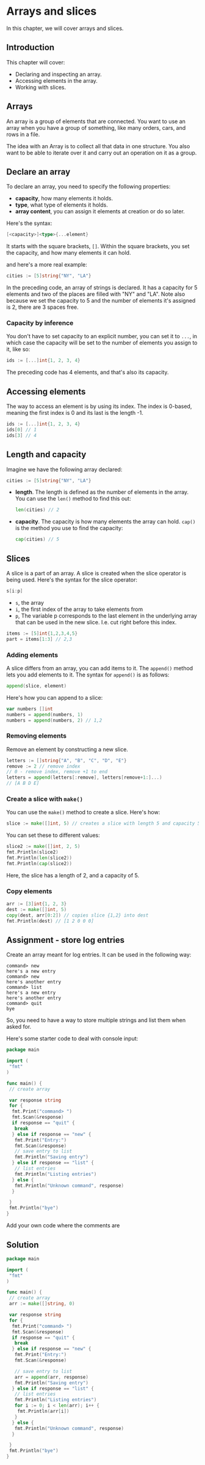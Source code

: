 # Arrays and slices

In this chapter, we will cover arrays and slices.

## Introduction

This chapter will cover:

- Declaring and inspecting an array.
- Accessing elements in the array.
- Working with slices.

## Arrays

An array is a group of elements that are connected. You want to use an array when you have a group of something, like many orders, cars, and rows in a file.

The idea with an Array is to collect all that data in one structure. You also want to be able to iterate over it and carry out an operation on it as a group.

## Declare an array

To declare an array, you need to specify the following properties:

- **capacity**, how many elements it holds.
- **type**, what type of elements it holds.
- **array content**, you can assign it elements at creation or do so later.

Here's the syntax:

```go
[<capacity>]<type>{...element}
```

It starts with the square brackets, `[]`. Within the square brackets, you set the capacity, and how many elements it can hold.

and here's a more real example:

```go
cities := [5]string{"NY", "LA"}
```

In the preceding code, an array of strings is declared. It has a capacity for 5 elements and two of the places are filled with "NY" and "LA". Note also because we set the capacity to 5 and the number of elements it's assigned is 2, there are 3 spaces free.

### Capacity by inference

You don't have to set capacity to an explicit number, you can set it to `...`, in which case the capacity will be set to the number of elements you assign to it, like so:

```go
ids := [...]int{1, 2, 3, 4}
```

The preceding code has 4 elements, and that's also its capacity.

## Accessing elements

The way to access an element is by using its index. The index is 0-based, meaning the first index is 0 and its last is the length -1.

```go
ids := [...]int{1, 2, 3, 4}
ids[0] // 1
ids[3] // 4
```

## Length and capacity

Imagine we have the following array declared:

```go
cities := [5]string{"NY", "LA"}
```

- **length**. The length is defined as the number of elements in the array. You can use the `len()` method to find this out:

   ```go
   len(cities) // 2
   ```

- **capacity**. The capacity is how many elements the array can hold. `cap()` is the method you use to find the capacity:

   ```go
   cap(cities) // 5
   ```

## Slices

A slice is a part of an array. A slice is created when the slice operator is being used. Here's the syntax for the slice operator:

```go
s[i:p]
```

- `s`, the array
- `i`, the first index of the array to take elements from
- `p`, The variable p corresponds to the last element in the underlying array that can be used in the new slice. I.e. cut right before this index.

```go
items := [5]int{1,2,3,4,5}
part = items[1:3] // 2,3
```

### Adding elements

A slice differs from an array, you can add items to it. The `append()` method lets you add elements to it. The syntax for `append()` is as follows:

```go
append(slice, element)
```

Here's how you can append to a slice:

```go
var numbers []int
numbers = append(numbers, 1)
numbers = append(numbers, 2) // 1,2
```

### Removing elements

Remove an element by constructing a new slice.

```go
letters := []string{"A", "B", "C", "D", "E"}
remove := 2 // remove index
// 0 - remove index, remove +1 to end   
letters = append(letters[:remove], letters[remove+1:]...)
// [A B D E]
```

### Create a slice with `make()`

You can use the `make()` method to create a slice. Here's how:

```go
slice := make([]int, 5) // creates a slice with length 5 and capacity 5
```

You can set these to different values:

```go
slice2 := make([]int, 2, 5)
fmt.Println(slice2)
fmt.Println(len(slice2))
fmt.Println(cap(slice2))
```

Here, the slice has a length of 2, and a capacity of 5.

### Copy elements

```go
arr := [3]int{1, 2, 3}
dest := make([]int, 5)
copy(dest, arr[0:2]) // copies slice {1,2} into dest
fmt.Println(dest) // [1 2 0 0 0]
```

## Assignment - store log entries

Create an array meant for log entries. It can be used in the following way:

```console
command> new
here's a new entry
command> new
here's another entry
command> list
here's a new entry
here's another entry
command> quit
bye
```

So, you need to have a way to store multiple strings and list them when asked for.

Here's some starter code to deal with console input:

```go
package main

import (
 "fmt"
)

func main() {
 // create array

 var response string
 for {
  fmt.Print("command> ")
  fmt.Scan(&response)
  if response == "quit" {
   break
  } else if response == "new" {
   fmt.Print("Entry:")
   fmt.Scan(&response)
   // save entry to list
   fmt.Println("Saving entry")
  } else if response == "list" {
   // list entries
   fmt.Println("Listing entries")
  } else {
   fmt.Println("Unknown command", response)
  }

 }
 fmt.Println("bye")
}
```

Add your own code where the comments are

## Solution

```go
package main

import (
 "fmt"
)

func main() {
 // create array
 arr := make([]string, 0)

 var response string
 for {
  fmt.Print("command> ")
  fmt.Scan(&response)
  if response == "quit" {
   break
  } else if response == "new" {
   fmt.Print("Entry:")
   fmt.Scan(&response)

   // save entry to list
   arr = append(arr, response)   
   fmt.Println("Saving entry")
  } else if response == "list" {
   // list entries
   fmt.Println("Listing entries")
   for i := 0; i < len(arr); i++ {
    fmt.Println(arr[i])
   }
  } else {
   fmt.Println("Unknown command", response)
  }

 }
 fmt.Println("bye")
}
```
